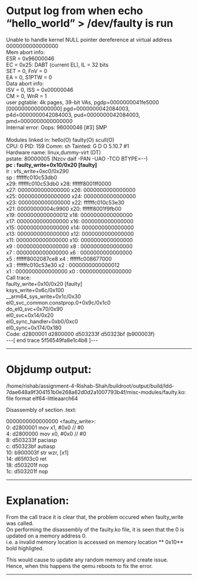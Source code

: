 # Output log from when echo “hello_world” > /dev/faulty is run <br /> 
Unable to handle kernel NULL pointer dereference at virtual address 0000000000000000 <br /> 
Mem abort info: <br /> 
  ESR = 0x96000046 <br /> 
  EC = 0x25: DABT (current EL), IL = 32 bits <br /> 
  SET = 0, FnV = 0 <br /> 
  EA = 0, S1PTW = 0 <br /> 
Data abort info: <br /> 
  ISV = 0, ISS = 0x00000046 <br /> 
  CM = 0, WnR = 1 <br /> 
user pgtable: 4k pages, 39-bit VAs, pgdp=0000000041fe5000 <br /> 
[0000000000000000] pgd=0000000042084003, p4d=0000000042084003, pud=0000000042084003, pmd=0000000000000000 <br /> 
Internal error: Oops: 96000046 [#3] SMP <br />  
Modules linked in: hello(O) faulty(O) scull(O) <br /> 
CPU: 0 PID: 159 Comm: sh Tainted: G      D    O      5.10.7 #1 <br /> 
Hardware name: linux,dummy-virt (DT) <br /> 
pstate: 80000005 (Nzcv daif -PAN -UAO -TCO BTYPE=--) <br /> 
**pc : faulty_write+0x10/0x20 [faulty]** <br /> 
lr : vfs_write+0xc0/0x290 <br /> 
sp : ffffffc010c53db0 <br /> 
x29: ffffffc010c53db0 x28: ffffff8001ff0000 <br /> 
x27: 0000000000000000 x26: 0000000000000000 <br />
x25: 0000000000000000 x24: 0000000000000000 <br />
x23: 0000000000000000 x22: ffffffc010c53e30 <br />
x21: 00000000004c9900 x20: ffffff8001f9fb00 <br />
x19: 0000000000000012 x18: 0000000000000000 <br />
x17: 0000000000000000 x16: 0000000000000000 <br />
x15: 0000000000000000 x14: 0000000000000000 <br />
x13: 0000000000000000 x12: 0000000000000000 <br />
x11: 0000000000000000 x10: 0000000000000000 <br />
x9 : 0000000000000000 x8 : 0000000000000000 <br />
x7 : 0000000000000000 x6 : 0000000000000000 <br />
x5 : ffffff8002087ce8 x4 : ffffffc008677000 <br />
x3 : ffffffc010c53e30 x2 : 0000000000000012 <br />
x1 : 0000000000000000 x0 : 0000000000000000 <br />
Call trace: <br />
 faulty_write+0x10/0x20 [faulty] <br />
 ksys_write+0x6c/0x100 <br />
 __arm64_sys_write+0x1c/0x30 <br />
 el0_svc_common.constprop.0+0x9c/0x1c0 <br />
 do_el0_svc+0x70/0x90 <br />
 el0_svc+0x14/0x20 <br />
 el0_sync_handler+0xb0/0xc0 <br />
 el0_sync+0x174/0x180 <br />
Code: d2800001 d2800000 d503233f d50323bf (b900003f)  <br />
---[ end trace 5f56549fa8e1c4b8 ]--- <br />
 
-----------------------------------------------------------------------------------------------------------------------------------------------------------------------
# Objdump output:
/home/rishab/assignment-4-Rishab-Shah/buildroot/output/build/ldd-7dae648a9f304151b0e268a62d0d2a1007793b4f/misc-modules/faulty.ko:     file format elf64-littleaarch64
<br />

Disassembly of section .text: <br />

0000000000000000 <faulty_write>: <br />
   0:   d2800001        mov     x1, #0x0                        // #0    <br />
   4:   d2800000        mov     x0, #0x0                        // #0    <br />
   8:   d503233f        paciasp                                          <br />
   c:   d50323bf        autiasp                                          <br />
  10:   b900003f        str     wzr, [x1]                                <br />
  14:   d65f03c0        ret                                              <br />
  18:   d503201f        nop                                              <br />
  1c:   d503201f        nop                                              <br />


-----------------------------------------------------------------------------------------------------------------------------------------------------------------------
# Explanation:
From the call trace it is clear that, the problem occured when faulty_write was called. <br />
On performing the disassembly of the faulty.ko file, it is seen that the 0 is updated on a memory address 0. <br />
i.e. a invalid memory location is accessed on memory location ** 0x10** bold highligted. <br />

This would cause to update any random memory and create issue. <br />
Hence, when this happens the qemu reboots to fix the error. <br />

----------------------------------------------------------------------------------------------------------------------------------------------------------------------

